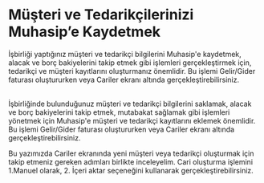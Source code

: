 # Müşteri ve Tedarikçilerinizi Muhasip’e Kaydetmek

İşbirliği yaptığınız müşteri ve tedarikçi bilgilerini Muhasip'e kaydetmek, alacak ve borç bakiyelerini takip etmek gibi işlemleri gerçekleştirmek için, tedarikçi ve müşteri kayıtlarını oluşturmanız önemlidir. Bu işlemi Gelir/Gider faturası oluştururken veya Cariler ekranı altında gerçekleştirebilirsiniz.

\
İşbirliğinde bulunduğunuz müşteri ve tedarikçi bilgilerini saklamak, alacak ve borç bakiyelerini takip etmek, mutabakat sağlamak gibi işlemleri yönetmek için Muhasip'e müşteri ve tedarikçi kayıtlarını eklemek önemlidir. Bu işlemi Gelir/Gider faturası oluştururken veya Cariler ekranı altında gerçekleştirebilirsiniz.



Bu yazımızda Cariler ekranında yeni müşteri veya tedarikçi oluşturmak için takip etmeniz gereken adımları birlikte inceleyelim. Cari oluşturma işlemini 1.Manuel olarak, 2. İçeri aktar seçeneğini kullanarak gerçekleştirebilirsiniz.
